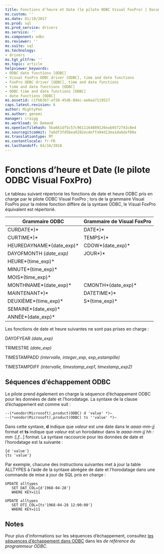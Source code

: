 ```yaml
---
title: Fonctions d’heure et Date (le pilote ODBC Visual FoxPro) | Documents Microsoft
ms.custom: ''
ms.date: 01/19/2017
ms.prod: sql
ms.prod_service: drivers
ms.service: ''
ms.component: odbc
ms.reviewer: ''
ms.suite: sql
ms.technology:
- drivers
ms.tgt_pltfrm: ''
ms.topic: article
helpviewer_keywords:
- ODBC date functions [ODBC]
- Visual FoxPro ODBC driver [ODBC], time and date functions
- FoxPro ODBC driver [ODBC], time and date functions
- time and date functions [ODBC]
- ODBC time and date functions [ODBC]
- date functions [ODBC]
ms.assetid: c1fb63b7-af50-45d6-8dec-ae6ea7119527
caps.latest.revision: 6
author: MightyPen
ms.author: genemi
manager: craigg
ms.workload: On Demand
ms.openlocfilehash: 5ba661df5c57c9611164889126eab9572743c8e4
ms.sourcegitcommit: 7a6df3fd5bea9282ecdeffa94d13ea1da6def80a
ms.translationtype: MT
ms.contentlocale: fr-FR
ms.lasthandoff: 04/16/2018
---
```

# <a name="time-and-date-functions-visual-foxpro-odbc-driver"></a>Fonctions d’heure et Date (le pilote ODBC Visual FoxPro)
Le tableau suivant répertorie les fonctions de date et heure ODBC pris en charge par le pilote ODBC Visual FoxPro ; lors de la grammaire Visual FoxPro pour la même fonction diffère de la syntaxe ODBC, le Visual FoxPro équivalent est répertorié.  
  
|Grammaire ODBC|Grammaire de Visual FoxPro|  
|------------------|---------------------------|  
|CURDATE*)*|DATE*)*|  
|CURTIME*)*|TEMPS*)*|  
|HEUREDAYNAME*(date_exp)*|CDOW*(date_exp)*|  
|DAYOFMONTH (*date_exp)*|JOUR*)*|  
|HEURE*(time_exp)*||  
|MINUTE*(time_exp)*||  
|MOIS*(time_exp)*||  
|MONTHNAME*(date_exp)*|CMONTH*(date_exp)*|  
|MAINTENANT*)*|DATETIME*)*|  
|DEUXIÈME*(time_exp)*|S*(time_exp)*|  
|SEMAINE*(date_exp)*||  
|ANNÉE*(date_exp)*||  
  
 Les fonctions de date et heure suivantes ne sont pas prises en charge :  
  
 DAYOFYEAR *(date_exp)*  
  
 TRIMESTRE *(date_exp)*  
  
 TIMESTAMPADD *(intervalle, integer_exp, exp_estampille)*  
  
 TIMESTAMPDIFF *(intervalle, timestamp_exp1, timestamp_exp2)*  
  
## <a name="odbc-escape-sequences"></a>Séquences d’échappement ODBC  
 Le pilote prend également en charge la séquence d’échappement ODBC pour les données de date et l’horodatage. La syntaxe de la clause d’échappement est comme suit :  
  
```  
--(*vendor(Microsoft),product(ODBC) d 'value' *)—  
--(*vendor(Microsoft),product(ODBC) ts ''value' *)—  
```  
  
 Dans cette syntaxe, **d** indique que *valeur* est une date dans le *aaaa-mm-jj* format et **ts** indique que *valeur* est un horodateur dans le *aaaa-mm-jj hh : mm :*[.*f...*] format. La syntaxe raccourcie pour les données de date et l’horodatage est la suivante :  
  
```  
{d 'value'}  
{ts 'value'}  
```  
  
 Par exemple, chacune des instructions suivantes met à jour la table ALLTYPES à l’aide de la syntaxe abrégée de date et l’horodatage dans une commande de mise à jour de SQL pris en charge :  
  
```  
UPDATE alltypes  
   SET DAT_COL={d'1968-04-28'}  
   WHERE KEY=111  
  
UPDATE alltypes  
   SET DTI_COL={ts'1968-04-28 12:00:00'}  
   WHERE KEY=111  
```  
  
## <a name="remarks"></a>Notes  
 Pour plus d’informations sur les séquences d’échappement, consultez [les séquences d’échappement dans ODBC](../../odbc/reference/develop-app/escape-sequences-in-odbc.md) dans les *de référence du programmeur ODBC*.
